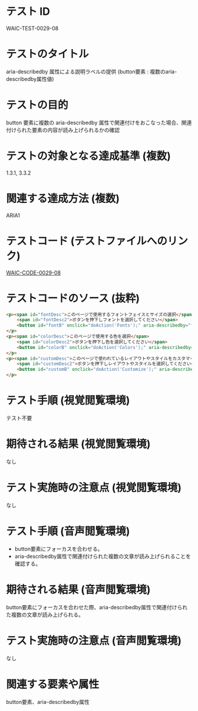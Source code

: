 # テスト ID

WAIC-TEST-0029-08

# テストのタイトル

aria-describedby 属性による説明ラベルの提供 (button要素 : 複数のaria-describedby属性値)

# テストの目的

button 要素に複数の aria-describedby 属性で関連付けをおこなった場合、関連付けられた要素の内容が読み上げられるかの確認

# テストの対象となる達成基準 (複数)

1.3.1, 3.3.2

# 関連する達成方法 (複数)

ARIA1

# テストコード (テストファイルへのリンク)

[WAIC-CODE-0029-08](https://waic.github.io/as_test/WAIC-CODE/WAIC-CODE-0029-08.html)

# テストコードのソース (抜粋)

```html
<p><span id="fontDesc">このページで使用するフォントフェイスとサイズの選択</span>
    <span id="fontDesc2">ボタンを押下しフォントを選択してください</span>
    <button id="fontB" onclick="doAction('Fonts');" aria-describedby="fontDesc fontDesc2">フォント</button>
</p>
<p><span id="colorDesc">このページで使用する色を選択</span>
    <span id="colorDesc2">ボタンを押下し色を選択してください</span>
    <button id="colorB" onclick="doAction('Colors');" aria-describedby="colorDesc colorDesc2">色</button>
</p>
<p><span id="customDesc">このページで使われているレイアウトやスタイルをカスタマイズ</span>
    <span id="customDesc2">ボタンを押下しレイアウトやスタイルを選択してください</span>
    <button id="customB" onclick="doAction('Customize');" aria-describedby="customDesc customDesc2">カスタマイズ</button>
</p>
```

# テスト手順 (視覚閲覧環境)

テスト不要

# 期待される結果 (視覚閲覧環境)

なし

# テスト実施時の注意点 (視覚閲覧環境)

なし

# テスト手順 (音声閲覧環境)

- button要素にフォーカスを合わせる。
- aria-describedby属性で関連付けられた複数の文章が読み上げられることを確認する。

# 期待される結果 (音声閲覧環境)

button要素にフォーカスを合わせた際、aria-describedby属性で関連付けられた複数の文章が読み上げられる。

# テスト実施時の注意点 (音声閲覧環境)

なし

# 関連する要素や属性

button要素、aria-describedby属性
